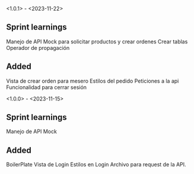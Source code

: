 <1.0.1> - <2023-11-22>


## Sprint learnings
Manejo de API Mock para solicitar productos y crear ordenes
Crear tablas 
Operador de propagación


## Added
Vista de crear orden para mesero
Estilos del pedido
Peticiones a la api
Funcionalidad para cerrar sesión 


<1.0.0> - <2023-11-15>


## Sprint learnings
Manejo de API Mock


## Added
BoilerPlate
Vista de Login
Estilos en Login
Archivo para request de la API.

